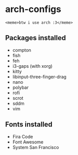 # arch-configs
`<meme>btw i use arch :3</meme>`

## Packages installed
- compton
- fish
- feh
- i3-gaps (with xorg)
- kitty
- libinput-three-finger-drag
- nano
- polybar
- rofi
- scrot
- sddm
- vim

## Fonts installed
- Fira Code
- Font Awesome
- System San Francisco

